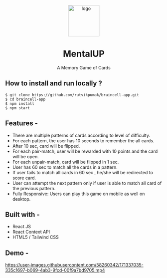 <div align="center">
  <img src="https://www.mentalup.co/samples/img/game-v2/game24/close-stone.png" height="100" width="100" alt="logo"/>
  
# MentalUP
  A Memory Game of Cards
</div>

## **How to install and run locally ?**

```
$ git clone https://github.com/rutvikpumak/braincell-app.git
$ cd braincell-app
$ npm install
$ npm start
```
## **Features -**

- There are multiple patterns of cards according to level of difficulty.
- For each pattern, the user has 10 seconds to remember the all cards.
- After 10 sec, card will be flipped.
- For each pair-match, user will be rewarded with 10 points and the card will be open.
- For each unpair-match, card will be flipped in 1 sec.
- User has 60 sec to match all the cards in a pattern.
- If user fails to match all cards in 60 sec , he/she will be redirected to score card.
- User can attempt the next pattern only if user is able to match all card of the previous pattern.
- Fully Responsive: Users can play this game on mobile as well on desktop.

## **Built with -**

- React JS
- React Context API
- HTML5 / Tailwind CSS

## **Demo -**

https://user-images.githubusercontent.com/58260342/171337035-335c1697-b069-4ab3-9fcd-00f9a7bd9705.mp4


